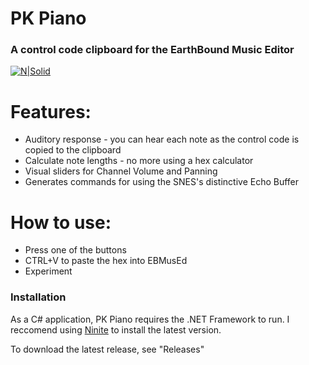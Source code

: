 # PK Piano
### A control code clipboard for the EarthBound Music Editor
[![N|Solid](http://i.imgur.com/BgsXESo.gif)](https://forum.starmen.net/forum/Community/PKHack/PK-Piano/page/1#post2209946)

# Features:

  - Auditory response - you can hear each note as the control code is copied to the clipboard
  - Calculate note lengths - no more using a hex calculator
  - Visual sliders for Channel Volume and Panning
  - Generates commands for using the SNES's distinctive Echo Buffer

# How to use:

  - Press one of the buttons
  - CTRL+V to paste the hex into EBMusEd
  - Experiment

### Installation

As a C# application, PK Piano requires the .NET Framework to run. I reccomend using [Ninite](https://ninite.com/) to install the latest version.

To download the latest release, see "Releases"